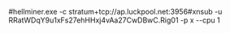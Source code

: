 #hellminer.exe -c stratum+tcp://ap.luckpool.net:3956#xnsub -u RRatWDqY9u1xFs27ehHHxj4vAa27CwDBwC.Rig01 -p x --cpu 1
